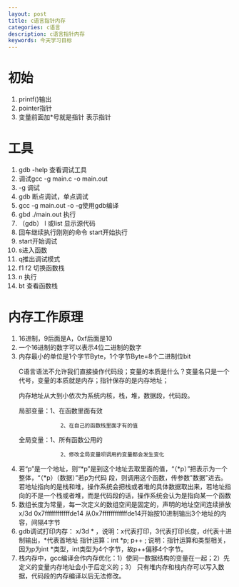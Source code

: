 ```yaml
---
layout: post
title: c语言指针内存
categories: c语言
description: c语言指针内存
keywords: 今天学习目标
---
```




# 初始
<ol>
	<li>printf()输出</li>
  <li>pointer指针</li>
  <li>变量前面加*号就是指针 表示指针</li>
</ol>

# 工具

<ol>
	<li>gdb -help 查看调试工具</li>
	<li>调试gcc -g main.c -o main.out</li>
	<li>-g 调试</li>
	<li>gdb 断点调试，单点调试</li>
	<li>gcc -g main.out -o   -g使用gdb编译</li>
	<li>gbd ./main.out  执行</li>
	<li>（gdb） l  或list  显示源代码</li>
	<li>回车继续执行刚刚的命令  start开始执行</li>
	<li>start开始调试</li>
	<li>s进入函数</li>
	<li>q推出调试模式</li>
	<li>f1 f2 切换函数栈</li>
	<li>n 执行</li>
	<li>bt 查看函数栈</li>
</ol>

# 内存工作原理

<ol>
 <li>16进制，9后面是A，0xf后面是10</li>	
 <li>一个16进制的数字可以表示4位二进制的数字</li>
 <li>内存最小的单位是1个字节Byte，1个字节Byte=8个二进制位bit</li>
<p>C语言语法不允许我们直接操作代码段；变量的本质是什么？变量名只是一个代号，变量的本质就是内存；指针保存的是内存地址；</p>
<p>内存地址从大到小依次为系统内核，栈，堆，数据段，代码段。</p>
<p>局部变量：1、在函数里面有效

                 2、在自己的函数栈里面才有的值

全局变量：1、所有函数公用的

                 2、修改全局变量呗调用的变量都会发生变化
 </p>
	<li>若“p”是一个地址，则“*p”是到这个地址去取里面的值，“（*p）”把表示为一个整体，“（*p）（数据）”若p为代码 段，则调用这个函数，传参数"数据"进去。
		若地址指向的是栈和堆，操作系统会把栈或者堆的具体数据取出来，若地址指向的不是一个栈或者堆，而是代码段的话，操作系统会认为是指向某一个函数
	</li>
	<li>数组长度为常量，每一次定义的数组空间是固定的，声明的地址空间连续排放x/3d 0x7ffffffffffffde14   从0x7ffffffffffffde14开始按10进制输出3个地址的内容，间隔4字节</li>
	<li>gdb调试打印内存： x/3d  *    ，说明：x代表打印，3代表打印长度，d代表十进制输出，*代表首地址
		指针运算：int *p; p++ ;  说明：指针运算和类型相关，因为p为int *类型，int类型为4个字节，故p++偏移4个字节。
	</li>
	<li>栈内存中，gcc编译会作内存优化：1）使同一数据结构的变量在一起；2）先定义的变量内存地址会小于后定义的；3）
只有堆内存和栈内存可以写入数据，代码段的内存编译以后无法修改。</li>
</ol>
